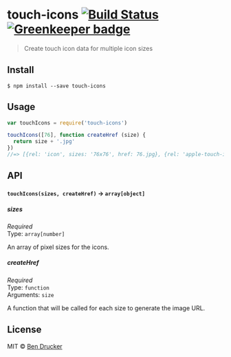 # touch-icons [![Build Status](https://travis-ci.org/bendrucker/touch-icons.svg?branch=master)](https://travis-ci.org/bendrucker/touch-icons) [![Greenkeeper badge](https://badges.greenkeeper.io/bendrucker/touch-icons.svg)](https://greenkeeper.io/)

> Create touch icon data for multiple icon sizes


## Install

```
$ npm install --save touch-icons
```


## Usage

```js
var touchIcons = require('touch-icons')

touchIcons([76], function createHref (size) {
  return size + '.jpg'
})
//=> [{rel: 'icon', sizes: '76x76', href: 76.jpg}, {rel: 'apple-touch-icon', sizes: '76x76', href: '76.jpg'}]
```

## API

#### `touchIcons(sizes, createHref)` -> `array[object]`

##### sizes

*Required*  
Type: `array[number]`

An array of pixel sizes for the icons.

##### createHref

*Required*  
Type: `function`  
Arguments: `size`

A function that will be called for each size to generate the image URL.


## License

MIT © [Ben Drucker](http://bendrucker.me)
